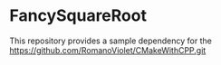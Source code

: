 # FancySquareRoot
This repository provides a sample dependency for the https://github.com/RomanoViolet/CMakeWithCPP.git

